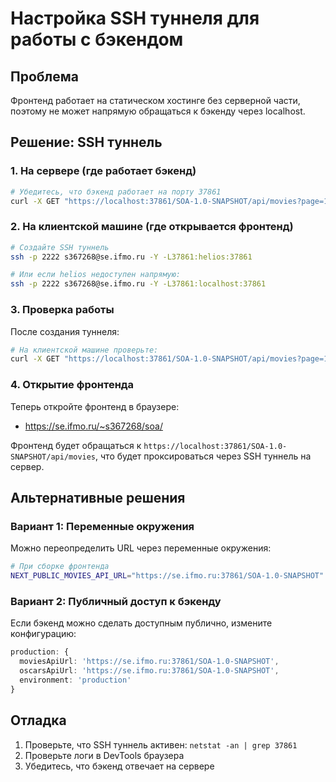 # Настройка SSH туннеля для работы с бэкендом

## Проблема
Фронтенд работает на статическом хостинге без серверной части, поэтому не может напрямую обращаться к бэкенду через localhost.

## Решение: SSH туннель

### 1. На сервере (где работает бэкенд)
```bash
# Убедитесь, что бэкенд работает на порту 37861
curl -X GET "https://localhost:37861/SOA-1.0-SNAPSHOT/api/movies?page=1&size=20" -k
```

### 2. На клиентской машине (где открывается фронтенд)
```bash
# Создайте SSH туннель
ssh -p 2222 s367268@se.ifmo.ru -Y -L37861:helios:37861

# Или если helios недоступен напрямую:
ssh -p 2222 s367268@se.ifmo.ru -Y -L37861:localhost:37861
```

### 3. Проверка работы
После создания туннеля:
```bash
# На клиентской машине проверьте:
curl -X GET "https://localhost:37861/SOA-1.0-SNAPSHOT/api/movies?page=1&size=20" -k
```

### 4. Открытие фронтенда
Теперь откройте фронтенд в браузере:
- https://se.ifmo.ru/~s367268/soa/

Фронтенд будет обращаться к `https://localhost:37861/SOA-1.0-SNAPSHOT/api/movies`, 
что будет проксироваться через SSH туннель на сервер.

## Альтернативные решения

### Вариант 1: Переменные окружения
Можно переопределить URL через переменные окружения:
```bash
# При сборке фронтенда
NEXT_PUBLIC_MOVIES_API_URL="https://se.ifmo.ru:37861/SOA-1.0-SNAPSHOT" npm run build
```

### Вариант 2: Публичный доступ к бэкенду
Если бэкенд можно сделать доступным публично, измените конфигурацию:
```typescript
production: {
  moviesApiUrl: 'https://se.ifmo.ru:37861/SOA-1.0-SNAPSHOT',
  oscarsApiUrl: 'https://se.ifmo.ru:37861/SOA-1.0-SNAPSHOT',
  environment: 'production'
}
```

## Отладка
1. Проверьте, что SSH туннель активен: `netstat -an | grep 37861`
2. Проверьте логи в DevTools браузера
3. Убедитесь, что бэкенд отвечает на сервере
